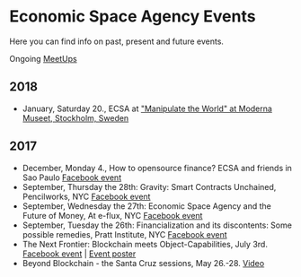 
# Economic Space Agency Events

Here you can find info on past, present and future events.

Ongoing [MeetUps](https://www.meetup.com/EconomyOS/)

## 2018

* January, Saturday 20., ECSA at ["Manipulate the World" at Moderna Museet, Stockholm, Sweden](https://www.modernamuseet.se/stockholm/en/exhibitions/manipulate-the-world/works-artists/)

## 2017

* December, Monday 4., How to opensource finance? ECSA and friends in Sao Paulo [Facebook event](https://www.facebook.com/events/133403280655056/)
* September, Thursday the 28th: Gravity: Smart Contracts Unchained, Pencilworks, NYC [Facebook event](https://www.facebook.com/events/346096862481245/)
* September, Wednesday the 27th: Economic Space Agency and the Future of Money, At e-flux, NYC [Facebook event](https://www.facebook.com/events/2391290801095310/)
* September, Tuesday the 26th: Financialization and its discontents: Some possible remedies, Pratt Institute, NYC [Facebook event](https://www.facebook.com/events/1596639043733674/)
* The Next Frontier: Blockchain meets Object-Capabilities, July 3rd. [Facebook event](https://facebook.com/events/105756323332398) | [Event poster](https://www.dropbox.com/s/6srq1ijz5dherg3/ECSA%203%20JULY.jpg?dl=0)
* Beyond Blockchain - the Santa Cruz sessions, May 26.-28. [Video](https://www.youtube.com/playlist?list=PLppayspOaIq-9jjIZLx-W1_AcJGLZIyoe)
